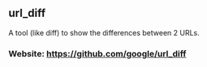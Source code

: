 
## url_diff
A tool (like diff) to show the differences between 2 URLs.

### Website: https://github.com/google/url_diff